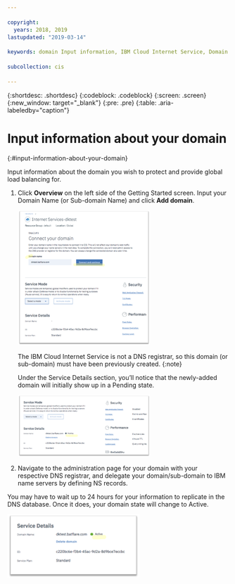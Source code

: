 ```yaml
---

copyright:
  years: 2018, 2019
lastupdated: "2019-03-14"

keywords: domain Input information, IBM Cloud Internet Service, Domain Name

subcollection: cis

---
```


{:shortdesc: .shortdesc}
{:codeblock: .codeblock}
{:screen: .screen}
{:new_window: target="_blank"}
{:pre: .pre}
{:table: .aria-labeledby="caption"}

# Input information about your domain
{:#input-information-about-your-domain}

Input information about the domain you wish to protect and provide global load balancing for.

1. Click **Overview** on the left side of the Getting Started screen. Input your Domain Name (or Sub-domain Name) and click **Add domain**. 
    
    <img src="images/reliability3.png" alt="drawing" style="width: 300px;"/>
    
    The IBM Cloud Internet Service is not a DNS registrar, so this domain (or sub-domain) must have been previously created.
    {:note}

    Under the Service Details section, you’ll notice that the newly-added domain will initially show up in a Pending state. 

    <img src="images/reliability4.png" alt="drawing" style="width: 300px;"/>    

2. Navigate to the administration page for your domain with your respective DNS registrar, and delegate your domain/sub-domain to IBM name servers by defining NS records.

You may have to wait up to 24 hours for your information to replicate in the DNS database. Once it does, your domain state will change to Active. 

<img src="images/reliability5.png" alt="drawing" style="width: 300px;"/>    
